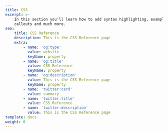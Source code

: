 ```yaml
---
title: CSS
excerpt: >-
    In this section you'll learn how to add syntax highlighting, examples,
    callouts and much more.
seo:
    title: CSS Reference
    description: This is the CSS Reference page
    extra:
        - name: 'og:type'
          value: website
          keyName: property
        - name: 'og:title'
          value: CSS Reference
          keyName: property
        - name: 'og:description'
          value: This is the CSS Reference page
          keyName: property
        - name: 'twitter:card'
          value: summary
        - name: 'twitter:title'
          value: CSS Reference
        - name: 'twitter:description'
          value: This is the CSS Reference page
template: docs
weight: 0
---
```

